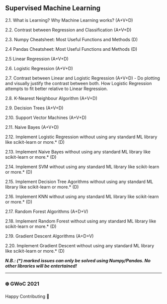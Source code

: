 
## Supervised Machine Learning

2.1. What is Learning? Why Machine Learning works? (A+V+D)

2.2. Contrast between Regression and Classification (A+V+D)

2.3. Numpy Cheatsheet: Most Useful Functions and Methods (D)

2.4 Pandas Cheatsheet: Most Useful Functions and Methods (D)

2.5 Linear Regression (A+V+D)

2.6. Logistic Regression (A+V+D)

2.7. Contrast between Linear and Logistic Regression (A+V+D)
     - Do plotting and visually justify the contrast between both. How Logistic Regression attempts to fit better relative to Linear Regression.
     
2.8. K-Nearest Neighbour Algorithm (A+V+D)

2.9. Decision Trees (A+V+D)

2.10. Support Vector Machines (A+V+D)

2.11. Naive Bayes (A+V+D)

2.12. Implement Logistic Regression without using any standard ML library like scikit-learn or more.* (D)

2.13. Implement Naive Bayes without using any standard ML library like scikit-learn or more.* (D)

2.14. Implement SVM without using any standard ML library like scikit-learn or more.* (D)

2.15. Implement Decision Tree Agorithms without using any standard ML library like scikit-learn or more.* (D)

2.16. Implement KNN without using any standard ML library like scikit-learn or more.* (D)

2.17. Random Forest Algorithms (A+D+V)

2.18. Implement Random Forest without using any standard ML library like scikit-learn or more.* (D)

2.19. Gradient Descent Algorithms (A+D+V)

2.20. Implement Gradient Descent without using any standard ML library like scikit-learn or more.* (D)



**_N.B.: (*) marked issues can only be solved using Numpy/Pandas. No other libraries will be entertained!_**

*********************************************************
### ❄️ GWoC 2021
Happy Contributing 🚀

